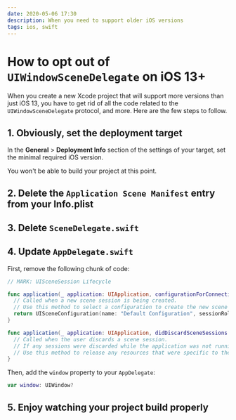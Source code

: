 ```yaml
---
date: 2020-05-06 17:30
description: When you need to support older iOS versions
tags: ios, swift
---
```

# How to opt out of `UIWindowSceneDelegate` on iOS 13+

When you create a new Xcode project that will support more versions than just iOS 13, you have to get rid of all the code related to the `UIWindowSceneDelegate` protocol, and more.
Here are the few steps to follow.

## 1. Obviously, set the deployment target

In the **General** > **Deployment Info** section of the settings of your target, set the minimal required iOS version.

You won't be able to build your project at this point.

## 2. Delete the `Application Scene Manifest` entry from your **Info.plist**

## 3. Delete `SceneDelegate.swift`

## 4. Update `AppDelegate.swift`

First, remove the following chunk of code:

```swift
// MARK: UISceneSession Lifecycle

func application(_ application: UIApplication, configurationForConnecting connectingSceneSession: UISceneSession, options: UIScene.ConnectionOptions) -> UISceneConfiguration {
  // Called when a new scene session is being created.
  // Use this method to select a configuration to create the new scene with.
  return UISceneConfiguration(name: "Default Configuration", sessionRole: connectingSceneSession.role)
}

func application(_ application: UIApplication, didDiscardSceneSessions sceneSessions: Set<UISceneSession>) {
  // Called when the user discards a scene session.
  // If any sessions were discarded while the application was not running, this will be called shortly after application:didFinishLaunchingWithOptions.
  // Use this method to release any resources that were specific to the discarded scenes, as they will not return.
}
```

Then, add the `window` property to your `AppDelegate`:

```swift
var window: UIWindow?
```

## 5. Enjoy watching your project build properly
